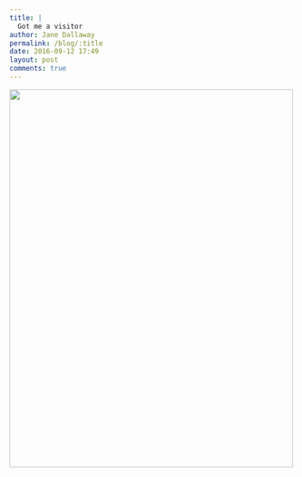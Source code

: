 ```yaml
---
title: |
  Got me a visitor
author: Jane Dallaway
permalink: /blog/:title
date: 2016-09-12 17:49
layout: post
comments: true
---
```


<div><a href="//static.skitters.dallaway.com/tp_IMG_2405.JPG"><img src="//static.skitters.dallaway.com/tp_thumb_IMG_2405.JPG" width="500" height="667"/></a></div>



  

      
